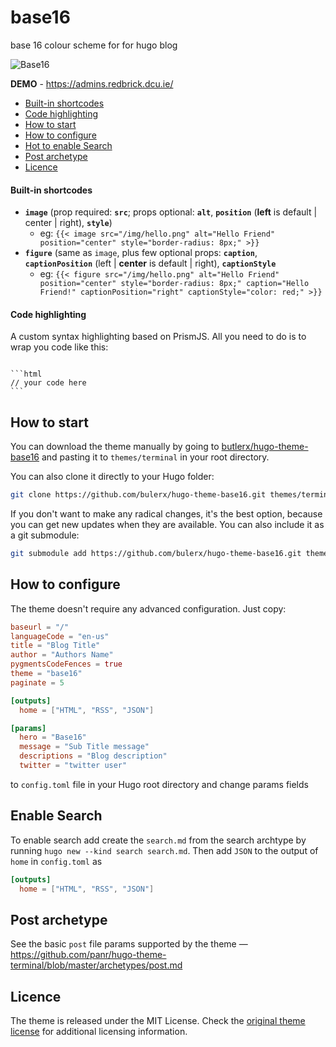 # base16

base 16 colour scheme for for hugo blog

![Base16](https://github.com/butlerx/hugo-theme-base16/blob/master/images/screenshot.png?raw=true)

**DEMO** - https://admins.redbrick.dcu.ie/

- [Built-in shortcodes](#built-in-shortcodes)
- [Code highlighting](#code-highlighting)
- [How to start](#how-to-start)
- [How to configure](#how-to-configure)
- [Hot to enable Search](#enable-search)
- [Post archetype](#post-archetype)
- [Licence](#licence)

#### Built-in shortcodes

- **`image`** (prop required: **`src`**; props optional: **`alt`**,
  **`position`** (**left** is default | center | right), **`style`**)
  - eg:
    `{{< image src="/img/hello.png" alt="Hello Friend" position="center" style="border-radius: 8px;" >}}`
- **`figure`** (same as `image`, plus few optional props: **`caption`**,
  **`captionPosition`** (left | **center** is default | right),
  **`captionStyle`**
  - eg:
    `{{< figure src="/img/hello.png" alt="Hello Friend" position="center" style="border-radius: 8px;" caption="Hello Friend!" captionPosition="right" captionStyle="color: red;" >}}`

#### Code highlighting

A custom syntax highlighting based on PrismJS. All you need to do is to wrap you
code like this:

<pre><code>
```html
// your code here
```
</code></pre>

## How to start

You can download the theme manually by going to
[butlerx/hugo-theme-base16](https://github.com/butlerx/hugo-theme-base16) and
pasting it to `themes/terminal` in your root directory.

You can also clone it directly to your Hugo folder:

```sh
git clone https://github.com/bulerx/hugo-theme-base16.git themes/terminal
```

If you don't want to make any radical changes, it's the best option, because you
can get new updates when they are available. You can also include it as a git
submodule:

```sh
git submodule add https://github.com/bulerx/hugo-theme-base16.git themes/terminal
```

## How to configure

The theme doesn't require any advanced configuration. Just copy:

```toml
baseurl = "/"
languageCode = "en-us"
title = "Blog Title"
author = "Authors Name"
pygmentsCodeFences = true
theme = "base16"
paginate = 5

[outputs]
  home = ["HTML", "RSS", "JSON"]

[params]
  hero = "Base16"
  message = "Sub Title message"
  descriptions = "Blog description"
  twitter = "twitter user"
```

to `config.toml` file in your Hugo root directory and change params fields

## Enable Search

To enable search add create the `search.md` from the search archtype by running
`hugo new --kind search search.md`. Then add `JSON` to the output of `home` in
`config.toml` as

```toml
[outputs]
  home = ["HTML", "RSS", "JSON"]
```

## Post archetype

See the basic `post` file params supported by the theme —
https://github.com/panr/hugo-theme-terminal/blob/master/archetypes/post.md

## Licence

The theme is released under the MIT License. Check the
[original theme license](https://github.com/butlerx/hugo-theme-base16/blob/master/LICENSE.md)
for additional licensing information.
